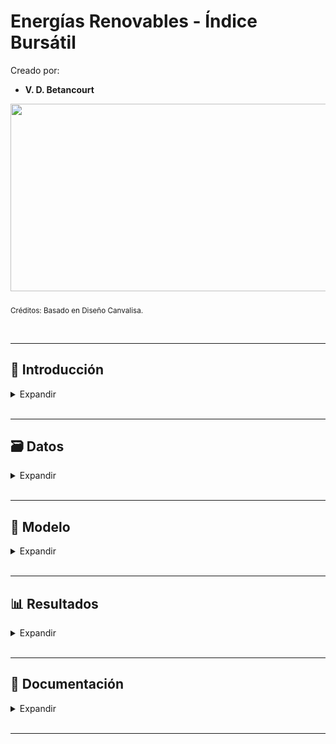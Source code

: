 # Energías Renovables - Índice Bursátil

Creado por:

*  **V. D. Betancourt**


<img src="https://github.com/vbleal/Energy/blob/main/zImag/Ban_Energy_Index.gif" width="1000" height="300">

<sub>Créditos: Basado en Diseño Canvalisa.</sub>





<br>

---

## 📃 Introducción


<details>
<summary>Expandir </summary>

<br>


### 📄 Descripción

El presente proyecto pertenece al ámbito de las **Energías Renovables**. En particular, está enfocado en datos del **Índice Bursátil** de una **Empresa**.



<br>

### 🎯 Objetivo

El presente proyecto tiene como finalidad estudiar la **Índice Bursátil de la Empresa**, por medio de:

* Generar un *Análisis Exploratorio de Datos*, incluyendo diversas visualizaciones diseñadas en Seaborn.

* Generar un *Análisis de Riesgo de Mercado* por medio del cálculo del Value-at-Risk (VaR).

* Generar *Predicciones* con diferentes modelos, tales como: Redes Neuronales y Series Temporales.


  
</details>









<br>

---

## 🗃️ Datos


<details>
<summary>Expandir </summary>

<br>

Los datos empleados del Índice Bursátil de la Empresa se extraen desde la plataforma de datos llamada **Yahoo Finance**, usando código de Python.





  
</details>













<br>

---

## 🧮 Modelo


<details>
<summary>Expandir </summary>

<br>

### Modelo de Redes Neuronales para Predicciones Pasadas y Futuras

<br>

<img src="https://github.com/vbleal/Energy/blob/main/Index/Imag/adxmc_model_nn.png" width="500" height="300">



  
</details>









<br>

---
##  📊 Resultados

<details>
<summary>Expandir </summary>

<br>



<details>
<summary>ANÁLISIS EXPLORATORIO DE DATOS (EDA) </summary>

<br>

### Evolución del Precio ('Close') del Índice


<img src="https://github.com/vbleal/Energy/blob/main/Index/Imag/adxmc_evolution_close.png" width="1000" height="500">



<br>
<br>

### Estadística Descriptiva del Precio ('Close') del Índice por Año


<img src="https://github.com/vbleal/Energy/blob/main/Index/Imag/adxmc_yearly_close_stat.png" width="600" height="350">




<br>
<br>


### Velas Japonesas 


#### Con Período Semanal

<br>

<img src="https://github.com/vbleal/Energy/blob/main/Index/Imag/adxmc_candle_weekly.png" width="500" height="400">


<br>
<br>

#### Últimos Meses

<br>

<img src="https://github.com/vbleal/Energy/blob/main/Index/Imag/adxmc_candle_last_months.png" width="500" height="400">


<br>
<br>

#### Gráfico de Línea

<br>

<img src="https://github.com/vbleal/Energy/blob/main/Index/Imag/adxmc_candle_line.png" width="500" height="400">





<br>
<br>

### Boxplot 


<img src="https://github.com/vbleal/Energy/blob/main/Index/Imag/adxmc_boxplot.png" width="700" height="450">




<br>
<br>

### Violinplot 


<img src="https://github.com/vbleal/Energy/blob/main/Index/Imag/adxmc_violinplot.png" width="700" height="450">







</details>





<br>
<br>


<details>
<summary>RIESGO DE MERCADO </summary>

<br>

### VaR por Metodología Histórica (VaR Hist)

<br>

El cálculo del **VaR por Metodología Histórica** (abreviado **VaR Hist**) utiliza datos históricos para simular posibles pérdidas futuras y determinar el umbral de pérdida correspondiente al nivel de confianza seleccionado.

<br>

**Resultado**: 

* El VaR Histórico al 95.0% de nivel de confianza obtenido para el Índice fue: **-4.03%**.

* Esto equivale a una **pérdida potencial** de **€4,026.84** por cada €100,000 invertidos.

<br>

**Interpretación**: 

* Bajo condiciones normales de mercado, 
existe un **95% de probabilidad** de que 
se obtenga una **pérdida no mayor que €4,026.84**. 
Esto es el **4.03%** del total invertido (€100,000). 

* Por lo tanto, existe un **5% de probabilidad** 
de que, en un día, se consiga una **pérdida mayor que €4,026.84**.






<br>
<br>

### VaR por Simulación Monte Carlo (VaR SMC)

<br>

El cálculo del Value-at-Risk (VaR) usando **Simulación Monte Carlo** (abreviado **VaR SMC**) es un método más complejo que la metodología histórica, pero ofrece la ventaja de poder modelar escenarios futuros basados en estimaciones estadísticas.

Este enfoque utiliza la simulación aleatoria para generar posibles resultados futuros basados en los retornos históricos, permitiendo calcular el VaR bajo diversas condiciones de mercado.


<br>

**Resultado**: 

* El VaR por Simulación Monte Carlo al 95.0% de nivel de confianza obtenido para el Índice fue: **€5,426.28**

<br>

**Interpretación**: 

* Bajo condiciones normales de mercado, existe un **95% de probabilidad** 
de que se obtenga una **pérdida no mayor que €5,426.28** en el próximo día.






</details>









<br>
<br>


<details>
<summary>PROYECCIONES </summary>

<br>


### 🔮 Predicciones Pasadas

<br>
<img src="https://github.com/vbleal/Energy/blob/main/Index/Imag/adxmc_model_nn_hist_pred_pasadas.png" width="1000" height="500">





<br>
<br>


### 🔮 Predicciones Futuras

<br>
<img src="https://github.com/vbleal/Energy/blob/main/Index/Imag/adxmc_model_nn_pred_futuras.png" width="1000" height="500">

<br>
<br>

<img src="https://github.com/vbleal/Energy/blob/main/Index/Imag/adxmc_model_nn_hist_pred_futuras.png" width="1000" height="500">









</details>

  
</details>








<br>

---
## 💼 Documentación


<details>
<summary>Expandir </summary>

<br>

<details>
<summary>Reporte </summary>

<br>

*  [Reporte PDF con Código](https://github.com/vbleal/Energy/blob/main/Index/Doc/Energ%C3%ADas%20Renovables%20-%20Index.pdf)

<br>







</details>

</details>
















<br>

---

